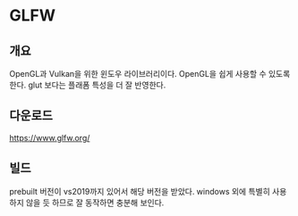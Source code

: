 # GLFW

## 개요

OpenGL과 Vulkan을 위한 윈도우 라이브러리이다. 
OpenGL을 쉽게 사용할 수 있도록 한다. 
glut 보다는 플래폼 특성을 더 잘 반영한다. 

## 다운로드 

https://www.glfw.org/

## 빌드 

prebuilt 버전이 vs2019까지 있어서 해당 버전을 받았다. windows 외에 특별히 사용하지 않을 듯 하므로 잘 동작하면 충분해 보인다. 

